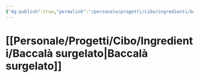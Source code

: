 ```yaml
---
{"dg-publish":true,"permalink":"/personale/progetti/cibo/ingredienti/baccala-surgelato/"}
---
```


# [[Personale/Progetti/Cibo/Ingredienti/Baccalà surgelato\|Baccalà surgelato]]

